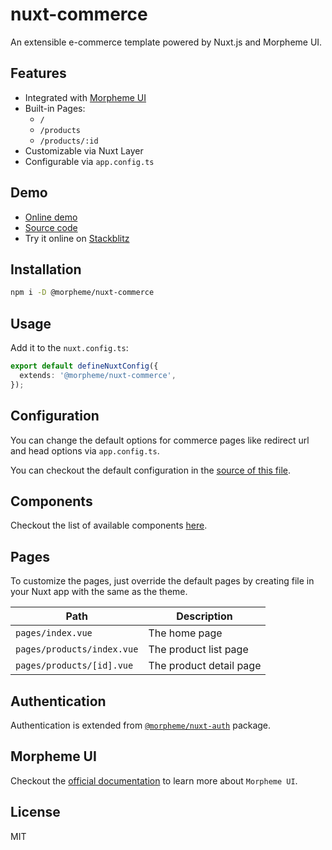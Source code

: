# nuxt-commerce

An extensible e-commerce template powered by Nuxt.js and Morpheme UI.

## Features

- Integrated with [Morpheme UI](https://gitsindonesia.github.io/ui-component/)
- Built-in Pages:
  - `/`
  - `/products`
  - `/products/:id`
- Customizable via Nuxt Layer
- Configurable via `app.config.ts`

## Demo

- [Online demo](https://gits-nuxt-commerce.vercel.app/commerce)
- [Source code](https://github.com/gitsindonesia/ui-component/tree/main/starter/nuxt-commerce)
- Try it online on [Stackblitz](https://stackblitz.com/github/gitsindonesia/ui-component/tree/main/starter/nuxt-commerce)

## Installation

```bash
npm i -D @morpheme/nuxt-commerce
```

## Usage

Add it to the `nuxt.config.ts`:

```ts
export default defineNuxtConfig({
  extends: '@morpheme/nuxt-commerce',
});
```

## Configuration

You can change the default options for commerce pages like redirect url and head options via `app.config.ts`.

You can checkout the default configuration in the [source of this file](https://github.com/gitsindonesia/ui-component/tree/main/starter/nuxt-commerce/app.config.ts).

## Components

Checkout the list of available components [here](https://github.com/gitsindonesia/ui-component/tree/main/starter/nuxt-commerce/components).

## Pages

To customize the pages, just override the default pages by creating file in your Nuxt app with the same as the theme.

| Path                       | Description             |
| -------------------------- | ----------------------- |
| `pages/index.vue`          | The home page           |
| `pages/products/index.vue` | The product list page   |
| `pages/products/[id].vue`  | The product detail page |

## Authentication

Authentication is extended from [`@morpheme/nuxt-auth`](../nuxt-auth/) package.

## Morpheme UI

Checkout the [official documentation](https://gitsindonesia.github.io/ui-component/) to
learn more about `Morpheme UI`.

## License

MIT
